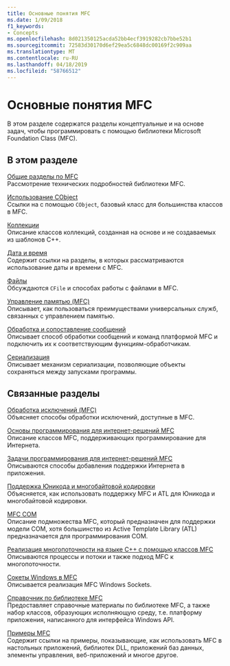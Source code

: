 ```yaml
---
title: Основные понятия MFC
ms.date: 1/09/2018
f1_keywords:
- Concepts
ms.openlocfilehash: 8d021350125acda52bb4ecf3919282cb7bbe52b1
ms.sourcegitcommit: 72583d30170d6ef29ea5c6848dc00169f2c909aa
ms.translationtype: MT
ms.contentlocale: ru-RU
ms.lasthandoff: 04/18/2019
ms.locfileid: "58766512"
---
```

# <a name="mfc-concepts"></a>Основные понятия MFC

В этом разделе содержатся разделы концептуальные и на основе задач, чтобы программировать с помощью библиотеки Microsoft Foundation Class (MFC).

## <a name="in-this-section"></a>В этом разделе

[Общие разделы по MFC](../mfc/general-mfc-topics.md)<br/>
Рассмотрение технических подробностей библиотеки MFC.

[Использование CObject](../mfc/using-cobject.md)<br/>
Ссылки на с помощью `CObject`, базовый класс для большинства классов в MFC.

[Коллекции](../mfc/collections.md)<br/>
Описание классов коллекций, созданная на основе и не создаваемых из шаблонов C++.

[Дата и время](../atl-mfc-shared/date-and-time.md)<br/>
Содержит ссылки на разделы, в которых рассматриваются использование даты и времени с MFC.

[Файлы](../mfc/files-in-mfc.md)<br/>
Обсуждаются `CFile` и способах работы с файлами в MFC.

[Управление памятью (MFC)](../mfc/memory-management.md)<br/>
Описывает, как пользоваться преимуществами универсальных служб, связанных с управлением памятью.

[Обработка и сопоставление сообщений](../mfc/message-handling-and-mapping.md)<br/>
Описывает способ обработки сообщений и команд платформой MFC и подключить их к соответствующим функциям-обработчикам.

[Сериализация](../mfc/serialization-in-mfc.md)<br/>
Описывает механизм сериализации, позволяющие объекты сохраняться между запусками программы.

## <a name="related-sections"></a>Связанные разделы

[Обработка исключений (MFC)](../mfc/exception-handling-in-mfc.md)<br/>
Объясняет способы обработки исключений, доступные в MFC.

[Основы программирования для интернет-решений MFC](../mfc/mfc-internet-programming-basics.md)<br/>
Описание классов MFC, поддерживающих программирование для Интернета.

[Задачи программирования для интернет-решений MFC](../mfc/mfc-internet-programming-tasks.md)<br/>
Описываются способы добавления поддержки Интернета в приложения.

[Поддержка Юникода и многобайтовой кодировки](../atl-mfc-shared/unicode-and-multibyte-character-set-mbcs-support.md)<br/>
Объясняется, как использовать поддержку MFC и ATL для Юникода и многобайтовой кодировки.

[MFC COM](../mfc/mfc-com.md)<br/>
Описание подмножества MFC, который предназначен для поддержки модели COM, хотя большинство из Active Template Library (ATL) предназначается для программирования COM.

[Реализация многопоточности на языке C++ с помощью классов MFC](../parallel/multithreading-with-cpp-and-mfc.md)<br/>
Описываются процессы и потоки и также подход MFC к многопоточности.

[Сокеты Windows в MFC](../mfc/windows-sockets.md)<br/>
Описывается реализация MFC Windows Sockets.

[Справочник по библиотеке MFC](../mfc/mfc-desktop-applications.md)<br/>
Предоставляет справочные материалы по библиотеке MFC, а также набор классов, образующих исполняющую среду, т.е. платформу приложения, написанного для интерфейса Windows API.

[Примеры MFC](../overview/visual-cpp-samples.md)<br/>
Содержит ссылки на примеры, показывающие, как использовать MFC в настольных приложений, библиотек DLL, приложений баз данных, элементы управления, веб-приложений и многое другое.

